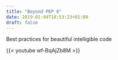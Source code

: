 ```yaml
---
title: "Beyond PEP 8"
date: 2019-01-04T18:53:23+01:00
draft: false
---
```


Best practices for beautiful intelligible code

{{< youtube wf-BqAjZb8M >}}
